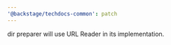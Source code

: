```yaml
---
'@backstage/techdocs-common': patch
---
```


dir preparer will use URL Reader in its implementation.
